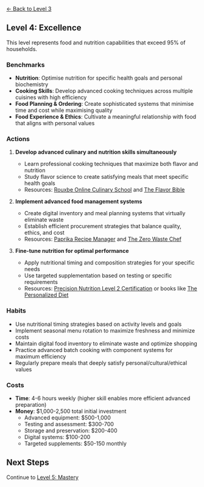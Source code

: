 [← Back to Level 3](level-3)
## Level 4: Excellence

This level represents food and nutrition capabilities that exceed 95% of households.

### Benchmarks
- **Nutrition**: Optimise nutrition for specific health goals and personal biochemistry
- **Cooking Skills**: Develop advanced cooking techniques across multiple cuisines with high efficiency
- **Food Planning & Ordering**: Create sophisticated systems that minimise time and cost while maximising quality
- **Food Experience & Ethics**: Cultivate a meaningful relationship with food that aligns with personal values

### Actions
1. **Develop advanced culinary and nutrition skills simultaneously**
   - Learn professional cooking techniques that maximize both flavor and nutrition
   - Study flavor science to create satisfying meals that meet specific health goals
   - Resources: [Rouxbe Online Culinary School](https://rouxbe.com/) and [The Flavor Bible](https://karenandandrew.com/books/the-flavor-bible/)

2. **Implement advanced food management systems**
   - Create digital inventory and meal planning systems that virtually eliminate waste
   - Establish efficient procurement strategies that balance quality, ethics, and cost
   - Resources: [Paprika Recipe Manager](https://www.paprikaapp.com/) and [The Zero Waste Chef](https://zerowastechef.com/)

3. **Fine-tune nutrition for optimal performance**
   - Apply nutritional timing and composition strategies for your specific needs
   - Use targeted supplementation based on testing or specific requirements
   - Resources: [Precision Nutrition Level 2 Certification](https://www.precisionnutrition.com/nutrition-certification-level-2-program) or books like [The Personalized Diet](https://www.goodreads.com/book/show/35068705-the-personalized-diet)

### Habits
- Use nutritional timing strategies based on activity levels and goals
- Implement seasonal menu rotation to maximize freshness and minimize costs
- Maintain digital food inventory to eliminate waste and optimize shopping
- Practice advanced batch cooking with component systems for maximum efficiency
- Regularly prepare meals that deeply satisfy personal/cultural/ethical values

### Costs
- **Time**: 4-6 hours weekly (higher skill enables more efficient advanced preparation)
- **Money**: $1,000-2,500 total initial investment
  - Advanced equipment: $500-1,000
  - Testing and assessment: $300-700
  - Storage and preservation: $200-400
  - Digital systems: $100-200
  - Targeted supplements: $50-150 monthly

## Next Steps
Continue to [Level 5: Mastery](level-5)
